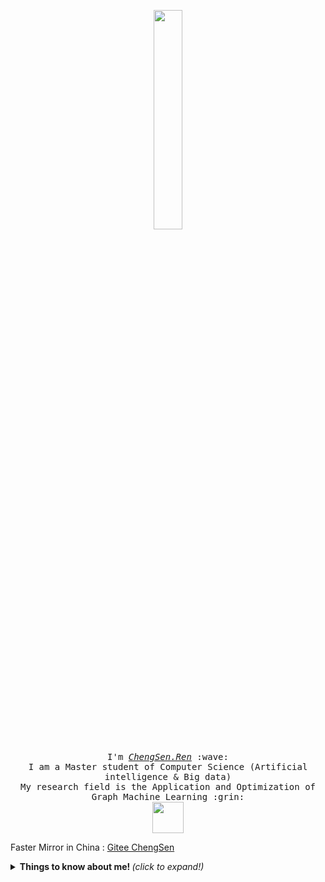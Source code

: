 <p align="center">
  <img src="https://media.giphy.com/media/MeJgB3yMMwIaHmKD4z/giphy.gif" width="30%">
  <br><br>
  <samp>
    I'm <a href="http://chengsen.ren"><em>ChengSen.Ren</em></a> :wave:
    <br>
    I am a Master student of Computer Science (Artificial intelligence & Big data)
    <br>
    My research field is the Application and Optimization of Graph Machine Learning :grin:
    <br>
    <img src="https://media.giphy.com/media/mGcNjsfWAjY5AEZNw6/giphy.gif" width="50">
  </samp>
</p>

Faster Mirror in China : [Gitee ChengSen](gitee.com/chengsen)

<details>
  <summary> <b> Things to know about me! </b> <i>(click to expand!)</i> </summary>
  
  <br>
  
  [![Github ChengSen](https://github-readme-stats.vercel.app/api?username=chengsen&show_icons=true&title_color=F76E63&icon_color=F76E63&text_color=000&bg_color=fff)](https://github.com/chengsen)

